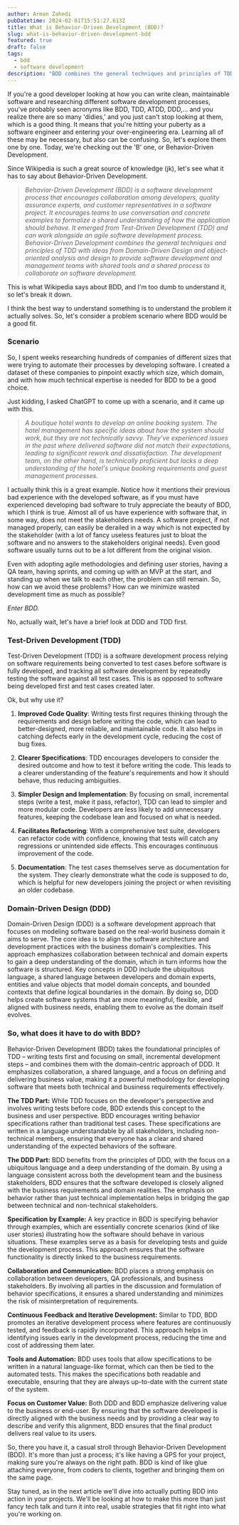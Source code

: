 ```yaml
---
author: Arman Zahedi
pubDatetime: 2024-02-01T15:51:27.613Z
title: What is Behavior-Driven Development (BDD)?
slug: what-is-behavior-driven-development-bdd
featured: true
draft: false
tags:
  - bdd
  - software development
description: "BDD combines the general techniques and principles of TDD with ideas from Domain-Driven Design and object-oriented analysis and design to provide software development and management teams with shared tools and a shared process to collaborate on software development."
---
```


If you're a good developer looking at how you can write clean, maintainable software and researching different software development processes, you've probably seen acronyms like BDD, TDD, ATDD, DDD,... and you realize there are so many 'didies,' and you just can't stop looking at them, which is a good thing. It means that you're hitting your puberty as a software engineer and entering your over-engineering era. Learning all of these may be necessary, but also can be confusing. So, let's explore them one by one. Today, we're checking out the 'B' one, or Behavior-Driven Development.

Since Wikipedia is such a great source of knowledge (jk), let's see what it has to say about Behavior-Driven Development.

> _Behavior-Driven Development (BDD) is a software development process that encourages collaboration among developers, quality assurance experts, and customer representatives in a software project. It encourages teams to use conversation and concrete examples to formalize a shared understanding of how the application should behave. It emerged from Test-Driven Development (TDD) and can work alongside an agile software development process. Behavior-Driven Development combines the general techniques and principles of TDD with ideas from Domain-Driven Design and object-oriented analysis and design to provide software development and management teams with shared tools and a shared process to collaborate on software development._

This is what Wikipedia says about BDD, and I'm too dumb to understand it, so let's break it down.

I think the best way to understand something is to understand the problem it actually solves. So, let's consider a problem scenario where BDD would be a good fit.

### **Scenario**

So, I spent weeks researching hundreds of companies of different sizes that were trying to automate their processes by developing software. I created a dataset of these companies to pinpoint exactly which size, which domain, and with how much technical expertise is needed for BDD to be a good choice.

Just kidding, I asked ChatGPT to come up with a scenario, and it came up with this.

> _A boutique hotel wants to develop an online booking system. The hotel management has specific ideas about how the system should work, but they are not technically savvy. They've experienced issues in the past where delivered software did not match their expectations, leading to significant rework and dissatisfaction. The development team, on the other hand, is technically proficient but lacks a deep understanding of the hotel's unique booking requirements and guest management processes._

I actually think this is a great example. Notice how it mentions their previous bad experience with the developed software, as if you must have experienced developing bad software to truly appreciate the beauty of BDD, which I think is true. Almost all of us have experience with software that, in some way, does not meet the stakeholders needs. A software project, if not managed properly, can easily be derailed in a way which is not expected by the stakeholder (with a lot of fancy useless features just to bloat the software and no answers to the stakeholders original needs). Even good software usually turns out to be a lot different from the original vision.

Even with adopting agile methodologies and defining user stories, having a QA team, having sprints, and coming up with an MVP at the start, and standing up when we talk to each other, the problem can still remain. So, how can we avoid these problems? How can we minimize wasted development time as much as possible?

*Enter BDD.*

No, actually wait, let's have a brief look at DDD and TDD first.


### **Test-Driven Development (TDD)**

Test-Driven Development (TDD) is a software development process relying on software requirements being converted to test cases before software is fully developed, and tracking all software development by repeatedly testing the software against all test cases. This is as opposed to software being developed first and test cases created later.

Ok, but why use it?

1. **Improved Code Quality**: Writing tests first requires thinking through the requirements and design before writing the code, which can lead to better-designed, more reliable, and maintainable code. It also helps in catching defects early in the development cycle, reducing the cost of bug fixes.
    
2. **Clearer Specifications**: TDD encourages developers to consider the desired outcome and how to test it before writing the code. This leads to a clearer understanding of the feature's requirements and how it should behave, thus reducing ambiguities.
    
3. **Simpler Design and Implementation**: By focusing on small, incremental steps (write a test, make it pass, refactor), TDD can lead to simpler and more modular code. Developers are less likely to add unnecessary features, keeping the codebase lean and focused on what is needed.
    
4. **Facilitates Refactoring**: With a comprehensive test suite, developers can refactor code with confidence, knowing that tests will catch any regressions or unintended side effects. This encourages continuous improvement of the code.
    
5. **Documentation**: The test cases themselves serve as documentation for the system. They clearly demonstrate what the code is supposed to do, which is helpful for new developers joining the project or when revisiting an older codebase.
    


### **Domain-Driven Design (DDD)**

Domain-Driven Design (DDD) is a software development approach that focuses on modeling software based on the real-world business domain it aims to serve. The core idea is to align the software architecture and development practices with the business domain's complexities. This approach emphasizes collaboration between technical and domain experts to gain a deep understanding of the domain, which in turn informs how the software is structured. Key concepts in DDD include the ubiquitous language, a shared language between developers and domain experts, entities and value objects that model domain concepts, and bounded contexts that define logical boundaries in the domain. By doing so, DDD helps create software systems that are more meaningful, flexible, and aligned with business needs, enabling them to evolve as the domain itself evolves.


### **So, what does it have to do with BDD?**

Behavior-Driven Development (BDD) takes the foundational principles of TDD – writing tests first and focusing on small, incremental development steps – and combines them with the domain-centric approach of DDD. It emphasizes collaboration, a shared language, and a focus on defining and delivering business value, making it a powerful methodology for developing software that meets both technical and business requirements effectively.

**The TDD Part:** While TDD focuses on the developer's perspective and involves writing tests before code, BDD extends this concept to the business and user perspective. BDD encourages writing behavior specifications rather than traditional test cases. These specifications are written in a language understandable by all stakeholders, including non-technical members, ensuring that everyone has a clear and shared understanding of the expected behaviors of the software.

**The DDD Part:** BDD benefits from the principles of DDD, with the focus on a ubiquitous language and a deep understanding of the domain. By using a language consistent across both the development team and the business stakeholders, BDD ensures that the software developed is closely aligned with the business requirements and domain realities. The emphasis on behavior rather than just technical implementation helps in bridging the gap between technical and non-technical stakeholders.

**Specification by Example:** A key practice in BDD is specifying behavior through examples, which are essentially concrete scenarios (kind of like user stories) illustrating how the software should behave in various situations. These examples serve as a basis for developing tests and guide the development process. This approach ensures that the software functionality is directly linked to the business requirements.

**Collaboration and Communication:** BDD places a strong emphasis on collaboration between developers, QA professionals, and business stakeholders. By involving all parties in the discussion and formulation of behavior specifications, it ensures a shared understanding and minimizes the risk of misinterpretation of requirements.

**Continuous Feedback and Iterative Development:** Similar to TDD, BDD promotes an iterative development process where features are continuously tested, and feedback is rapidly incorporated. This approach helps in identifying issues early in the development process, reducing the time and cost of addressing them later.

**Tools and Automation:** BDD uses tools that allow specifications to be written in a natural language-like format, which can then be tied to the automated tests. This makes the specifications both readable and executable, ensuring that they are always up-to-date with the current state of the system.

**Focus on Customer Value:** Both DDD and BDD emphasize delivering value to the business or end-user. By ensuring that the software developed is directly aligned with the business needs and by providing a clear way to describe and verify this alignment, BDD ensures that the final product delivers real value to its users.

So, there you have it, a casual stroll through Behavior-Driven Development (BDD). It's more than just a process; it's like having a GPS for your project, making sure you're always on the right path. BDD is kind of like glue attaching everyone, from coders to clients, together and bringing them on the same page.

Stay tuned, as in the next article we'll dive into actually putting BDD into action in your projects. We'll be looking at how to make this more than just fancy tech talk and turn it into real, usable strategies that fit right into what you're working on.
